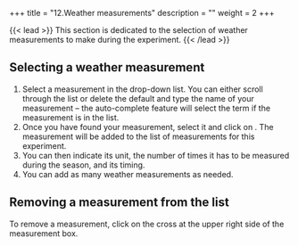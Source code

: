 +++
title = "12.Weather measurements"
description = ""
weight = 2
+++

{{< lead >}}
This section is dedicated to the selection of weather measurements to make during the experiment.
{{< /lead >}}

## Selecting a weather measurement
1.	Select a measurement in the drop-down list. You can either scroll through the list or delete the default and type the name of your measurement – the auto-complete feature will select the term if the measurement is in the list.
2.	Once you have found your measurement, select it and click on  . The measurement will be added to the list of measurements for this experiment. 
3.	You can then indicate its unit, the number of times it has to be measured during the season, and its timing. 
4.	You can add as many weather measurements as needed.

## Removing a measurement from the list
To remove a measurement, click on the cross at the upper right side of the measurement box.
